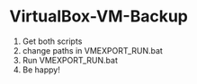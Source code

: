 # VirtualBox-VM-Backup

1. Get both scripts
2. change paths in VMEXPORT_RUN.bat
3. Run VMEXPORT_RUN.bat
4. Be happy!

